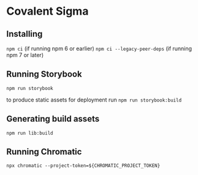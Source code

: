 # Covalent Sigma

## Installing

`npm ci` (if running npm 6 or earlier)
`npm ci --legacy-peer-deps` (if running npm 7 or later)

## Running Storybook

`npm run storybook`

to produce static assets for deployment run `npm run storybook:build`

## Generating build assets

`npm run lib:build`

## Running Chromatic

`npx chromatic --project-token=${CHROMATIC_PROJECT_TOKEN}`
